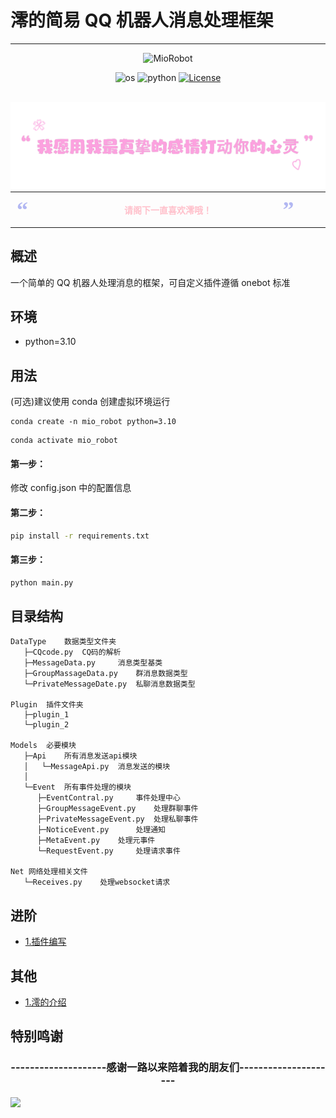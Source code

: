 # 澪的简易 QQ 机器人消息处理框架

---

<div align="center">

![MioRobot](https://counter.seku.su/cmoe?name=miosdream&theme=r34)

![os](https://img.shields.io/badge/os-win,linux,mac-orange?style=for-the-badge) ![python](https://img.shields.io/badge/python-3.7+-blue?style=for-the-badge) [![License](https://img.shields.io/badge/LICENSE-GPL_3.0-green.svg?style=for-the-badge)](./LICENSE)

</div>

<br>


<div align="center">
<img src="src/md/assets/text.png" decoding="async" loading="lazy" width="1080" height="">
<table style="display: table; border-collapse: collapse; margin: auto; background-color:transparent;">
<tbody><tr>
<td style="vertical-align: top; color:#B2B7F2; font-size:36px; font-family:'Times New Roman',serif; font-weight:bold; text-align:left; padding:10px 10px; line-height:100%">“</td>
    <td style="text-align: center; padding: 1em; vertical-align: middle;"><font face="楷体"><span style="color:#FFC0CB;"><b>请阁下一直喜欢澪哦！</b></span></font></td>
<td style="vertical-align: bottom; color:#B2B7F2; font-size:36px; font-family:'Times New Roman',serif; font-weight:bold; text-align:left; padding:10px 10px; line-height:100%">”</td>
</tr>
</tbody></table>
</div>

## 概述

一个简单的 QQ 机器人处理消息的框架，可自定义插件遵循 onebot 标准

## 环境

- python=3.10

## 用法

(可选)建议使用 conda 创建虚拟环境运行

```shell
conda create -n mio_robot python=3.10
```

```shell
conda activate mio_robot
```

#### 第一步：

修改 config.json 中的配置信息

#### 第二步：

```bash
pip install -r requirements.txt
```

#### 第三步：

```bash
python main.py
```

## 目录结构

```dir
DataType	数据类型文件夹
   ├─CQcode.py	CQ码的解析
   ├─MessageData.py 	消息类型基类
   ├─GroupMassageData.py	群消息数据类型
   └─PrivateMessageDate.py 	私聊消息数据类型

Plugin	插件文件夹
   ├─plugin_1
   └─plugin_2

Models	必要模块
   ├─Api	所有消息发送api模块
   │   └─MessageApi.py	消息发送的模块
   │
   └─Event	所有事件处理的模块
      ├─EventContral.py		事件处理中心
      ├─GroupMessageEvent.py 	处理群聊事件
      ├─PrivateMessageEvent.py	处理私聊事件
      ├─NoticeEvent.py 	    处理通知
      ├─MetaEvent.py	处理元事件
      └─RequestEvent.py		处理请求事件

Net	网络处理相关文件
   └─Receives.py	处理websocket请求
```

## 进阶

- [1.插件编写](./src/md/plugin.md)

## 其他

- [1.澪的介绍](./src/md/mio.md)

## 特别鸣谢

<div align="center">
    <h3>
--------------------感谢一路以来陪着我的朋友们---------------------
    </h3>
</div>

<a href="https://github.com/Mios-dream/MioRobot/contributors" target="_blank">
  <img src="https://contrib.rocks/image?repo=Mios-dream/MioRobot" />
</a>
